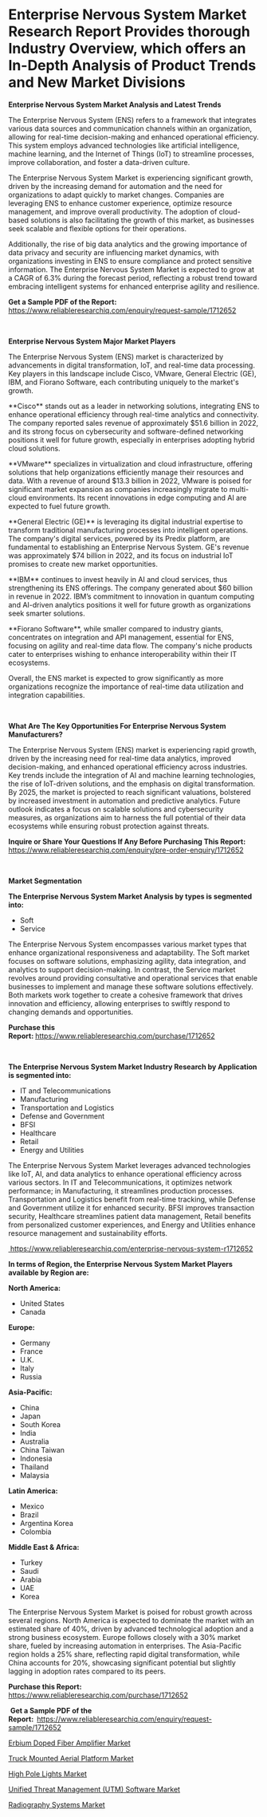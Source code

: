 <p><h1>Enterprise Nervous System Market Research Report Provides thorough Industry Overview, which offers an In-Depth Analysis of Product Trends and New Market Divisions</h1></p><p><strong>Enterprise Nervous System Market Analysis and Latest Trends</strong></p>
<p><p>The Enterprise Nervous System (ENS) refers to a framework that integrates various data sources and communication channels within an organization, allowing for real-time decision-making and enhanced operational efficiency. This system employs advanced technologies like artificial intelligence, machine learning, and the Internet of Things (IoT) to streamline processes, improve collaboration, and foster a data-driven culture.</p><p>The Enterprise Nervous System Market is experiencing significant growth, driven by the increasing demand for automation and the need for organizations to adapt quickly to market changes. Companies are leveraging ENS to enhance customer experience, optimize resource management, and improve overall productivity. The adoption of cloud-based solutions is also facilitating the growth of this market, as businesses seek scalable and flexible options for their operations.</p><p>Additionally, the rise of big data analytics and the growing importance of data privacy and security are influencing market dynamics, with organizations investing in ENS to ensure compliance and protect sensitive information. The Enterprise Nervous System Market is expected to grow at a CAGR of 6.3% during the forecast period, reflecting a robust trend toward embracing intelligent systems for enhanced enterprise agility and resilience.</p></p>
<p><strong>Get a Sample PDF of the Report:&nbsp;</strong> <a href="https://www.reliableresearchiq.com/enquiry/request-sample/1712652?utm_campaign=1136&utm_medium=2&utm_source=Github&utm_content=ia&utm_term=22102024&utm_id=enterprise-nervous-system">https://www.reliableresearchiq.com/enquiry/request-sample/1712652</a></p>
<p>&nbsp;</p>
<p><strong>Enterprise Nervous System Major Market Players</strong></p>
<p><p>The Enterprise Nervous System (ENS) market is characterized by advancements in digital transformation, IoT, and real-time data processing. Key players in this landscape include Cisco, VMware, General Electric (GE), IBM, and Fiorano Software, each contributing uniquely to the market's growth.</p><p>**Cisco** stands out as a leader in networking solutions, integrating ENS to enhance operational efficiency through real-time analytics and connectivity. The company reported sales revenue of approximately $51.6 billion in 2022, and its strong focus on cybersecurity and software-defined networking positions it well for future growth, especially in enterprises adopting hybrid cloud solutions.</p><p>**VMware** specializes in virtualization and cloud infrastructure, offering solutions that help organizations efficiently manage their resources and data. With a revenue of around $13.3 billion in 2022, VMware is poised for significant market expansion as companies increasingly migrate to multi-cloud environments. Its recent innovations in edge computing and AI are expected to fuel future growth.</p><p>**General Electric (GE)** is leveraging its digital industrial expertise to transform traditional manufacturing processes into intelligent operations. The company's digital services, powered by its Predix platform, are fundamental to establishing an Enterprise Nervous System. GE's revenue was approximately $74 billion in 2022, and its focus on industrial IoT promises to create new market opportunities.</p><p>**IBM** continues to invest heavily in AI and cloud services, thus strengthening its ENS offerings. The company generated about $60 billion in revenue in 2022. IBM’s commitment to innovation in quantum computing and AI-driven analytics positions it well for future growth as organizations seek smarter solutions.</p><p>**Fiorano Software**, while smaller compared to industry giants, concentrates on integration and API management, essential for ENS, focusing on agility and real-time data flow. The company's niche products cater to enterprises wishing to enhance interoperability within their IT ecosystems.</p><p>Overall, the ENS market is expected to grow significantly as more organizations recognize the importance of real-time data utilization and integration capabilities.</p></p>
<p>&nbsp;</p>
<p><strong>What Are The Key Opportunities For Enterprise Nervous System Manufacturers?</strong></p>
<p><p>The Enterprise Nervous System (ENS) market is experiencing rapid growth, driven by the increasing need for real-time data analytics, improved decision-making, and enhanced operational efficiency across industries. Key trends include the integration of AI and machine learning technologies, the rise of IoT-driven solutions, and the emphasis on digital transformation. By 2025, the market is projected to reach significant valuations, bolstered by increased investment in automation and predictive analytics. Future outlook indicates a focus on scalable solutions and cybersecurity measures, as organizations aim to harness the full potential of their data ecosystems while ensuring robust protection against threats.</p></p>
<p><strong>Inquire or Share Your Questions If Any Before Purchasing This Report:</strong> <a href="https://www.reliableresearchiq.com/enquiry/pre-order-enquiry/1712652?utm_campaign=1136&utm_medium=2&utm_source=Github&utm_content=ia&utm_term=22102024&utm_id=enterprise-nervous-system">https://www.reliableresearchiq.com/enquiry/pre-order-enquiry/1712652</a></p>
<p>&nbsp;</p>
<p><strong>Market Segmentation</strong></p>
<p><strong>The Enterprise Nervous System Market Analysis by types is segmented into:</strong></p>
<p><ul><li>Soft</li><li>Service</li></ul></p>
<p><p>The Enterprise Nervous System encompasses various market types that enhance organizational responsiveness and adaptability. The Soft market focuses on software solutions, emphasizing agility, data integration, and analytics to support decision-making. In contrast, the Service market revolves around providing consultative and operational services that enable businesses to implement and manage these software solutions effectively. Both markets work together to create a cohesive framework that drives innovation and efficiency, allowing enterprises to swiftly respond to changing demands and opportunities.</p></p>
<p><strong>Purchase this Report:&nbsp;</strong><a href="https://www.reliableresearchiq.com/purchase/1712652?utm_campaign=1136&utm_medium=2&utm_source=Github&utm_content=ia&utm_term=22102024&utm_id=enterprise-nervous-system">https://www.reliableresearchiq.com/purchase/1712652</a></p>
<p>&nbsp;</p>
<p><strong>The Enterprise Nervous System Market Industry Research by Application is segmented into:</strong></p>
<p><ul><li>IT and Telecommunications</li><li>Manufacturing</li><li>Transportation and Logistics</li><li>Defense and Government</li><li>BFSI</li><li>Healthcare</li><li>Retail</li><li>Energy and Utilities</li></ul></p>
<p><p>The Enterprise Nervous System Market leverages advanced technologies like IoT, AI, and data analytics to enhance operational efficiency across various sectors. In IT and Telecommunications, it optimizes network performance; in Manufacturing, it streamlines production processes. Transportation and Logistics benefit from real-time tracking, while Defense and Government utilize it for enhanced security. BFSI improves transaction security, Healthcare streamlines patient data management, Retail benefits from personalized customer experiences, and Energy and Utilities enhance resource management and sustainability efforts.</p></p>
<p><a href="https://www.reliableresearchiq.com/enterprise-nervous-system-r1712652?utm_campaign=1136&utm_medium=2&utm_source=Github&utm_content=ia&utm_term=22102024&utm_id=enterprise-nervous-system">&nbsp;https://www.reliableresearchiq.com/enterprise-nervous-system-r1712652</a></p>
<p><strong>In terms of Region, the Enterprise Nervous System Market Players available by Region are:</strong></p>
<p>
    <p> <strong> North America: </strong>
        <ul>
            <li>United States</li>
            <li>Canada</li>
        </ul>
        </p> 
    <p> <strong> Europe: </strong>
        <ul>
            <li>Germany</li>
            <li>France</li>
            <li>U.K.</li>
            <li>Italy</li>
            <li>Russia</li>
        </ul>
        </p> 
    <p> <strong> Asia-Pacific: </strong>
        <ul>
            <li>China</li>
            <li>Japan</li>
            <li>South Korea</li>
            <li>India</li>
            <li>Australia</li>
            <li>China Taiwan</li>
            <li>Indonesia</li>
            <li>Thailand</li>
            <li>Malaysia</li>
        </ul>
        </p> 
    <p> <strong> Latin America: </strong>
        <ul>
            <li>Mexico</li>
            <li>Brazil</li>
            <li>Argentina Korea</li>
            <li>Colombia</li>
        </ul>
        </p> 
    <p> <strong> Middle East & Africa: </strong>
        <ul>
            <li>Turkey</li>
            <li>Saudi</li>
            <li>Arabia</li>
            <li>UAE</li>
            <li>Korea</li>
        </ul>
    </p>
    </p>
<p><p>The Enterprise Nervous System Market is poised for robust growth across several regions. North America is expected to dominate the market with an estimated share of 40%, driven by advanced technological adoption and a strong business ecosystem. Europe follows closely with a 30% market share, fueled by increasing automation in enterprises. The Asia-Pacific region holds a 25% share, reflecting rapid digital transformation, while China accounts for 20%, showcasing significant potential but slightly lagging in adoption rates compared to its peers.</p></p>
<p><strong>Purchase this Report: </strong><a href="https://www.reliableresearchiq.com/purchase/1712652?utm_campaign=1136&utm_medium=2&utm_source=Github&utm_content=ia&utm_term=22102024&utm_id=enterprise-nervous-system">https://www.reliableresearchiq.com/purchase/1712652</a></p>
<p>&nbsp;<strong>Get a Sample PDF of the Report:&nbsp;&nbsp;</strong><a href="https://www.reliableresearchiq.com/enquiry/request-sample/1712652?utm_campaign=1136&utm_medium=2&utm_source=Github&utm_content=ia&utm_term=22102024&utm_id=enterprise-nervous-system">https://www.reliableresearchiq.com/enquiry/request-sample/1712652</a></p>
<p><strong></strong></p>
<p><p><a href="https://github.com/bricelanl8g/Market-Research-Report-List-1/blob/main/erbium-doped-fiber-amplifier-market.md?utm_campaign=1136&utm_medium=2&utm_source=Github&utm_content=ia&utm_term=22102024&utm_id=enterprise-nervous-system">Erbium Doped Fiber Amplifier Market</a></p><p><a href="https://issuu.com/reportprime-2/docs/truck-mounted-aerial-platform-marke_633ac3c3b2a1a3?utm_campaign=1136&utm_medium=2&utm_source=Github&utm_content=ia&utm_term=22102024&utm_id=enterprise-nervous-system">Truck Mounted Aerial Platform Market</a></p><p><a href="https://issuu.com/reportprime-2/docs/high-pole-lights-market-size-2030.p_7f2faef2aab5f8?utm_campaign=1136&utm_medium=2&utm_source=Github&utm_content=ia&utm_term=22102024&utm_id=enterprise-nervous-system">High Pole Lights Market</a></p><p><a href="https://github.com/graciah1naze/Market-Research-Report-List-1/blob/main/unified-threat-management-utm-software-market.md?utm_campaign=1136&utm_medium=2&utm_source=Github&utm_content=ia&utm_term=22102024&utm_id=enterprise-nervous-system">Unified Threat Management (UTM) Software Market</a></p><p><a href="https://www.linkedin.com/pulse/radiography-systems-market-size-share-trends-analysis-report-vj4ke?utm_campaign=1136&utm_medium=2&utm_source=Github&utm_content=ia&utm_term=22102024&utm_id=enterprise-nervous-system">Radiography Systems Market</a></p></p>